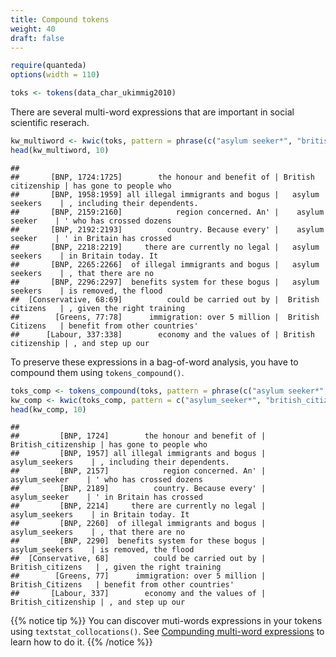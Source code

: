 ```yaml
---
title: Compound tokens
weight: 40
draft: false
---
```



```r
require(quanteda)
options(width = 110)
```


```r
toks <- tokens(data_char_ukimmig2010)
```

There are several multi-word expressions that are important in social scientific reserach.


```r
kw_multiword <- kwic(toks, pattern = phrase(c("asylum seeker*", "british citizen*")))
head(kw_multiword, 10)
```

```
##                                                                                                              
##       [BNP, 1724:1725]        the honour and benefit of | British citizenship | has gone to people who       
##       [BNP, 1958:1959] all illegal immigrants and bogus |   asylum seekers    | , including their dependents.
##       [BNP, 2159:2160]            region concerned. An' |    asylum seeker    | ' who has crossed dozens     
##       [BNP, 2192:2193]          country. Because every' |    asylum seeker    | ' in Britain has crossed     
##       [BNP, 2218:2219]     there are currently no legal |   asylum seekers    | in Britain today. It         
##       [BNP, 2265:2266]  of illegal immigrants and bogus |   asylum seekers    | , that there are no          
##       [BNP, 2296:2297]  benefits system for these bogus |   asylum seekers    | is removed, the flood        
##  [Conservative, 68:69]          could be carried out by |  British citizens   | , given the right training   
##        [Greens, 77:78]      immigration: over 5 million |  British Citizens   | benefit from other countries'
##      [Labour, 337:338]        economy and the values of | British citizenship | , and step up our
```

To preserve these expressions in a bag-of-word analysis, you have to compound them using `tokens_compound()`.


```r
toks_comp <- tokens_compound(toks, pattern = phrase(c("asylum seeker*", "british citizen*")))
kw_comp <- kwic(toks_comp, pattern = c("asylum_seeker*", "british_citizen*"))
head(kw_comp, 10)
```

```
##                                                                                                           
##         [BNP, 1724]        the honour and benefit of | British_citizenship | has gone to people who       
##         [BNP, 1957] all illegal immigrants and bogus |   asylum_seekers    | , including their dependents.
##         [BNP, 2157]            region concerned. An' |    asylum_seeker    | ' who has crossed dozens     
##         [BNP, 2189]          country. Because every' |    asylum_seeker    | ' in Britain has crossed     
##         [BNP, 2214]     there are currently no legal |   asylum_seekers    | in Britain today. It         
##         [BNP, 2260]  of illegal immigrants and bogus |   asylum_seekers    | , that there are no          
##         [BNP, 2290]  benefits system for these bogus |   asylum_seekers    | is removed, the flood        
##  [Conservative, 68]          could be carried out by |  British_citizens   | , given the right training   
##        [Greens, 77]      immigration: over 5 million |  British_Citizens   | benefit from other countries'
##       [Labour, 337]        economy and the values of | British_citizenship | , and step up our
```

{{% notice tip %}}
You can discover muti-words expressions in your tokens using `textstat_collocations()`. See [Compunding multi-word expressions](../../../advanced-operations/compound-mutiword-expressions/) to learn how to do it.
{{% /notice %}}



